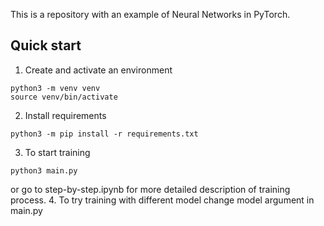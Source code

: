 This is a repository with an example of Neural Networks in PyTorch.

## Quick start

1. Create and activate an environment
```
python3 -m venv venv
source venv/bin/activate
```
2. Install requirements
```
python3 -m pip install -r requirements.txt
```
3. To start training
```
python3 main.py
```
or go to step-by-step.ipynb for more detailed description of training process.
4. To try training with different model change model argument in main.py
